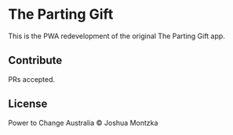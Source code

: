 # The Parting Gift

This is the PWA redevelopment of the original The Parting Gift app.

## Contribute

PRs accepted.

## License

Power to Change Australia © Joshua Montzka